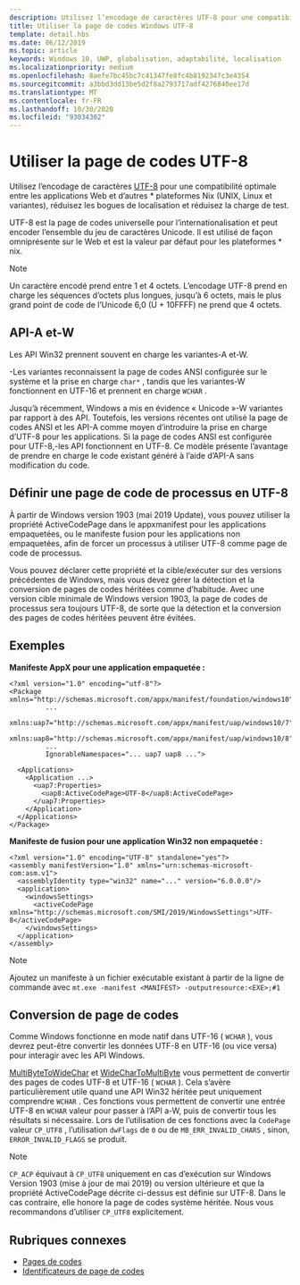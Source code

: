 ```yaml
---
description: Utilisez l’encodage de caractères UTF-8 pour une compatibilité optimale entre les applications Web et d’autres \* plateformes Nix (UNIX, Linux et variantes), réduisez les bogues de localisation et réduisez la charge de test.
title: Utiliser la page de codes Windows UTF-8
template: detail.hbs
ms.date: 06/12/2019
ms.topic: article
keywords: Windows 10, UWP, globalisation, adaptabilité, localisation
ms.localizationpriority: medium
ms.openlocfilehash: 8aefe7bc45bc7c41347fe8fc4b8192347c3e4354
ms.sourcegitcommit: a3bbd3dd13be5d2f8a2793717adf4276840ee17d
ms.translationtype: MT
ms.contentlocale: fr-FR
ms.lasthandoff: 10/30/2020
ms.locfileid: "93034302"
---
```

# <a name="use-the-utf-8-code-page"></a>Utiliser la page de codes UTF-8

Utilisez l’encodage de caractères [UTF-8](http://www.utf-8.com/) pour une compatibilité optimale entre les applications Web et d’autres \* plateformes Nix (UNIX, Linux et variantes), réduisez les bogues de localisation et réduisez la charge de test.

UTF-8 est la page de codes universelle pour l’internationalisation et peut encoder l’ensemble du jeu de caractères Unicode. Il est utilisé de façon omniprésente sur le Web et est la valeur par défaut pour les plateformes * nix.

> [!NOTE]
> Un caractère encodé prend entre 1 et 4 octets. L’encodage UTF-8 prend en charge les séquences d’octets plus longues, jusqu’à 6 octets, mais le plus grand point de code de l’Unicode 6,0 (U + 10FFFF) ne prend que 4 octets.

## <a name="-a-vs--w-apis"></a>API-A et-W
  
Les API Win32 prennent souvent en charge les variantes-A et-W.

-Les variantes reconnaissent la page de codes ANSI configurée sur le système et la prise en charge `char*` , tandis que les variantes-W fonctionnent en UTF-16 et prennent en charge `WCHAR` .

Jusqu’à récemment, Windows a mis en évidence « Unicode »-W variantes par rapport à des API. Toutefois, les versions récentes ont utilisé la page de codes ANSI et les API-A comme moyen d’introduire la prise en charge d’UTF-8 pour les applications. Si la page de codes ANSI est configurée pour UTF-8,-les API fonctionnent en UTF-8. Ce modèle présente l’avantage de prendre en charge le code existant généré à l’aide d’API-A sans modification du code.

## <a name="set-a-process-code-page-to-utf-8"></a>Définir une page de code de processus en UTF-8

À partir de Windows version 1903 (mai 2019 Update), vous pouvez utiliser la propriété ActiveCodePage dans le appxmanifest pour les applications empaquetées, ou le manifeste fusion pour les applications non empaquetées, afin de forcer un processus à utiliser UTF-8 comme page de code de processus.

Vous pouvez déclarer cette propriété et la cible/exécuter sur des versions précédentes de Windows, mais vous devez gérer la détection et la conversion de pages de codes héritées comme d’habitude. Avec une version cible minimale de Windows version 1903, la page de codes de processus sera toujours UTF-8, de sorte que la détection et la conversion des pages de codes héritées peuvent être évitées.

## <a name="examples"></a>Exemples

**Manifeste AppX pour une application empaquetée :**

```xaml
<?xml version="1.0" encoding="utf-8"?>
<Package xmlns="http://schemas.microsoft.com/appx/manifest/foundation/windows10"
         ...
         xmlns:uap7="http://schemas.microsoft.com/appx/manifest/uap/windows10/7"
         xmlns:uap8="http://schemas.microsoft.com/appx/manifest/uap/windows10/8"
         ...
         IgnorableNamespaces="... uap7 uap8 ...">

  <Applications>
    <Application ...>
      <uap7:Properties>
        <uap8:ActiveCodePage>UTF-8</uap8:ActiveCodePage>
      </uap7:Properties>
    </Application>
  </Applications>
</Package>
```

**Manifeste de fusion pour une application Win32 non empaquetée :**

``` xaml
<?xml version="1.0" encoding="UTF-8" standalone="yes"?>
<assembly manifestVersion="1.0" xmlns="urn:schemas-microsoft-com:asm.v1">
  <assemblyIdentity type="win32" name="..." version="6.0.0.0"/>
  <application>
    <windowsSettings>
      <activeCodePage xmlns="http://schemas.microsoft.com/SMI/2019/WindowsSettings">UTF-8</activeCodePage>
    </windowsSettings>
  </application>
</assembly>
```

> [!NOTE]
> Ajoutez un manifeste à un fichier exécutable existant à partir de la ligne de commande avec `mt.exe -manifest <MANIFEST> -outputresource:<EXE>;#1`

## <a name="code-page-conversion"></a>Conversion de page de codes

Comme Windows fonctionne en mode natif dans UTF-16 ( `WCHAR` ), vous devrez peut-être convertir les données UTF-8 en UTF-16 (ou vice versa) pour interagir avec les API Windows.

[MultiByteToWideChar](/windows/desktop/api/stringapiset/nf-stringapiset-multibytetowidechar) et [WideCharToMultiByte](/windows/desktop/api/stringapiset/nf-stringapiset-widechartomultibyte) vous permettent de convertir des pages de codes UTF-8 et UTF-16 ( `WCHAR` ). Cela s’avère particulièrement utile quand une API Win32 héritée peut uniquement comprendre `WCHAR` . Ces fonctions vous permettent de convertir une entrée UTF-8 en `WCHAR` valeur pour passer à l’API a-W, puis de convertir tous les résultats si nécessaire.
Lors de l’utilisation de ces fonctions avec la `CodePage` valeur `CP_UTF8` , l’utilisation `dwFlags` de `0` ou de `MB_ERR_INVALID_CHARS` , sinon, `ERROR_INVALID_FLAGS` se produit.

> [!NOTE]
> `CP_ACP` équivaut à `CP_UTF8` uniquement en cas d’exécution sur Windows Version 1903 (mise à jour de mai 2019) ou version ultérieure et que la propriété ActiveCodePage décrite ci-dessus est définie sur UTF-8. Dans le cas contraire, elle honore la page de codes système héritée. Nous vous recommandons d’utiliser `CP_UTF8` explicitement.

## <a name="related-topics"></a>Rubriques connexes

- [Pages de codes](/windows/desktop/Intl/code-pages)
- [Identificateurs de page de codes](/windows/desktop/Intl/code-page-identifiers)
